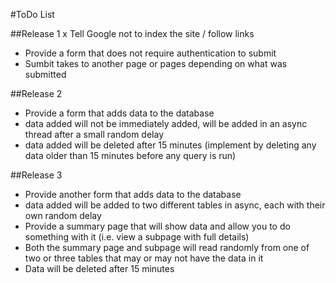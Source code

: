 #ToDo List

##Release 1
x Tell Google not to index the site / follow links
- Provide a form that does not require authentication to submit
- Sumbit takes to another page or pages depending on what was submitted

##Release 2
- Provide a form that adds data to the database
- data added will not be immediately added, will be added in an async thread after a small random delay
- data added will be deleted after 15 minutes (implement by deleting any data older than 15 minutes before any query is run)

##Release 3
- Provide another form that adds data to the database
- data added will be added to two different tables in async, each with their own random delay
- Provide a summary page that will show data and allow you to do something with it (i.e. view a subpage with full details)
- Both the summary page and subpage will read randomly from one of two or three tables that may or may not have the data in it
- Data will be deleted after 15 minutes


